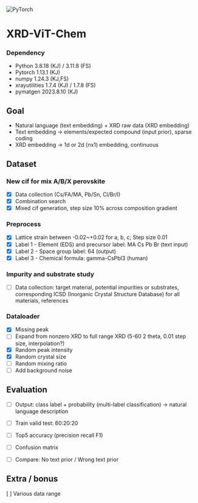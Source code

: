 ![PyTorch](https://img.shields.io/badge/PyTorch-%23EE4C2C.svg?style=for-the-badge&logo=PyTorch&logoColor=white)

# XRD-ViT-Chem

### Dependency
- Python	3.8.18 (KJ) / 3.11.8 (FS)
- Pytorch 1.13.1 (KJ)
- numpy	1.24.3 (KJ,FS)
- xrayutilities	1.7.4 (KJ) / 1.7.8 (FS)
- pymatgen	2023.8.10 (KJ)

## Goal
- Natural language (text embedding) + XRD raw data (XRD embedding)
- Text embedding -> elements/expected compound (input prior), sparse coding
- XRD embedding -> 1d or 2d (nx1) embedding, continuous

## Dataset
### New cif for mix A/B/X perovskite
- [x] Data collection (Cs/FA/MA, Pb/Sn, Cl/Br/I)
- [x] Combination search
- [x] Mixed cif generation, step size 10% across composition gradient

### Preprocess
- [x] Lattice strain between -0.02~+0.02 for a, b, c; Step size 0.01
- [x] Label 1 - Element (EDS) and precursor label: MA Cs Pb Br (text input)
- [x] Label 2 - Space group label: 64 (output)
- [x] Label 3 - Chemical formula: gamma-CsPbI3 (human)

### Impurity and substrate study
- [ ] Data collection: target material, potential impurities or substrates, corresponding ICSD (Inorganic Crystal Structure Database) for all materials, references

### Dataloader
- [x] Missing peak
- [ ] Expand from nonzero XRD to full range XRD (5-60 2 theta, 0.01 step size, interpolation?)
- [x] Random peak intensity 
- [x] Random crystal size
- [ ] Random mixing ratio
- [ ] Add background noise

## Evaluation
- [ ] Output: class label + probability (multi-label classification) -> natural language description
- [ ] Train valid test: 60:20:20
- [ ] Top5 accuracy (precision recall F1)
- [ ] Confusion matrix

- [ ] Compare: No text prior / Wrong text prior

## Extra / bonus
[ ] Various data range
